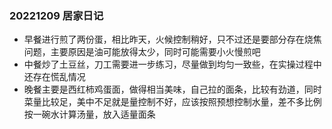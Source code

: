 ### 20221209 居家日记
* 早餐进行煎了两份蛋，相比昨天，火候控制稍好，只不过还是要部分存在烧焦问题，主要原因是油可能放得太少，同时可能需要小火慢煎吧
* 中餐炒了土豆丝，刀工需要进一步练习，尽量做到均匀一致些，在实操过程中还存在慌乱情况
* 晚餐主要是西红柿鸡蛋面，做得相当美味，自己拉的面条，比较有劲道，同时菜量比较足，美中不足就是量控制不好，应该按照预想控制水量，差不多比例按一碗水计算汤量，放入适量面条